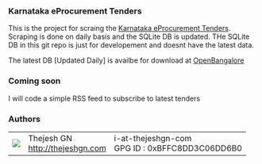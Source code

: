 ### Karnataka eProcurement Tenders

This is the project for scraing the [Karnataka eProcurement Tenders](https://eproc.karnataka.gov.in/eprocurement/common/eproc_tenders_list.seam). 
Scraping is done on daily basis and the SQLite DB is updated. THe SQLite DB in this git repo is just for developement and doesnt have the latest data.

The latest DB [Updated Daily] is availbe for download at [OpenBangalore](http://docs.openbangalore.org.s3.amazonaws.com/procurements.sqlite.tar.lzma)


### Coming soon
I will code a simple RSS feed to subscribe to latest tenders 

### Authors
<table>
  <tr>
    <td><img src="http://www.gravatar.com/avatar/4545b2a84b0ae407abc97ad8f23cc28b?s=60"></td><td valign="middle">Thejesh GN<br><a href="http:/thejeshgn.com">http://thejeshgn.com</a></td>
    <td>i-at-thejeshgn-com <br> GPG ID :  0xBFFC8DD3C06DD6B0</td>
  </tr>
</table>
